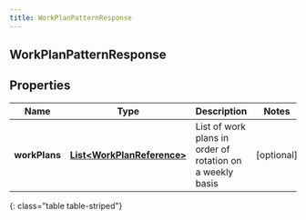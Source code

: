 ```yaml
---
title: WorkPlanPatternResponse
---
```

## WorkPlanPatternResponse


## Properties

| Name | Type | Description | Notes |
| ------------ | ------------- | ------------- | ------------- |
| **workPlans** | <!----><!---->[**List&lt;WorkPlanReference&gt;**](WorkPlanReference.html)<!----> | List of work plans in order of rotation on a weekly basis |  [optional] |
{: class="table table-striped"}



